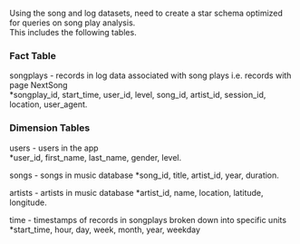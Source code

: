 <p>Using the song and log datasets, need to create a star schema optimized for queries on song play analysis.<br>
This includes the following tables.</p>

### Fact Table
<p>songplays - records in log data associated with song plays i.e. records with page NextSong<br>
 *songplay_id, start_time, user_id, level, song_id, artist_id, session_id, location, user_agent.</p>

### Dimension Tables
<p>users - users in the app<br>
 *user_id, first_name, last_name, gender, level.</p>
 
<p>songs - songs in music database<bk>
 *song_id, title, artist_id, year, duration.</p>
 
<p>artists - artists in music database<bk>
 *artist_id, name, location, latitude, longitude.</p>
 
<p>time - timestamps of records in songplays broken down into specific units<bk>
 *start_time, hour, day, week, month, year, weekday</p>
